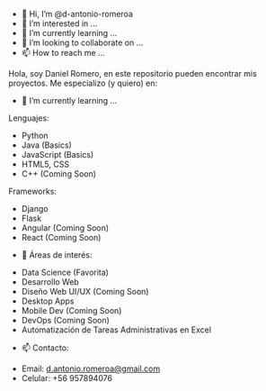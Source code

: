 

- 👋 Hi, I’m @d-antonio-romeroa
- 👀 I’m interested in ...
- 🌱 I’m currently learning ...
- 💞️ I’m looking to collaborate on ...
- 📫 How to reach me ...

<!---
d-antonio-romeroa/d-antonio-romeroa is a ✨ special ✨ repository because its `README.md` (this file) appears on your GitHub profile.
You can click the Preview link to take a look at your changes.
--->

Hola, soy Daniel Romero, en este repositorio pueden encontrar mis proyectos.
Me especializo (y quiero) en:

- 🌱 I’m currently learning ...

Lenguajes:
* Python
* Java (Basics)
* JavaScript (Basics)
* HTML5, CSS
* C++ (Coming Soon)

Frameworks:
* Django
* Flask
* Angular (Coming Soon)
* React (Coming Soon)

- 👀 Áreas de interés:
* Data Science (Favorita)
* Desarrollo Web
* Diseño Web UI/UX (Coming Soon)
* Desktop Apps
* Mobile Dev (Coming Soon)
* DevOps (Coming Soon)
* Automatización de Tareas Administrativas en Excel

- 📫 Contacto:
* Email: d.antonio.romeroa@gmail.com
* Celular: +56 957894076
